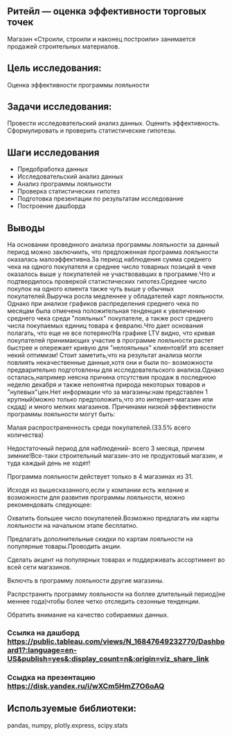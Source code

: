 ## Ритейл — оценка эффективности торговых точек
Магазин «Строили, строили и наконец построили» занимается продажей строительных материалов.

## Цель исследования:
Оценка эффективности программы лояльности
## Задачи исследования:
Провести исследовательский анализ данных.
Оценить эффективность.
Сформулировать и проверить статистические гипотезы.


## Шаги исследования 

* Предобработка данных
* Исследовательский анализ данных
* Анализ программы лояльности
* Проверка статистических гипотез
* Подготовка презентации по результатам исследование
* Построение дашборда

## Выводы
На основании проведнного анализа программы лояльности за данный период можно заключиить, что предложенная программа лояльности оказалась малоэффективна.За период наблюдения сумма среднего чека на одного покупателя и среднее число товарных позиций в чеке оказалось выше у покупателей не участвовавших в программе.Что и подтвердилось проверкой статистических гипотез.Среднее число покупок на одного клиента также чуть выше у обычных покупателей.Выручка росла медленнее у обладателей карт лояльности. Однако при анализе графиков распределения среднего чека по месяцам была отмечена положительная тенденция к увеличению среднего чека среди "лояльных" покупателе, а также рост среднего числа покупаемых единиц товара к февралю.Что дает основания полагать, что еще не все потеряно!На графике LTV видно, что кривая покупателей принимающих участие в программе лояльности растет быстрее и опережает кривую для "нелояльных" клиентов!И это вселяет некий оптимизм! Стоит заметить,что на результат анализа могли повлиять некачественные данные,хотя они и были по- возможности предварительно подготовлены для исследовательского анализа.Однако осталась,например неясна причина отсутствия продаж в последнюю неделю декабря и также непонятна природа некоторых товаров и "нулевых"цен.Нет информации что за магазины:нам представлен 1 крупный(можно только предположить,что это интернет-магазин или скдад) и много мелких магазинов. Причинами низкой эффективности программы лояльности могут быть:

Малая распространенность среди покупателей.(33.5% всего количества)

Недостаточный период для наблюдений- всего 3 месяца, причем зимние!Все-таки строительный магазин-это не продуктовый магазин, и туда каждый день не ходят!

Программа лояльности действует только в 4 магазинах из 31.

Исходя из вышесказанного,если у компании есть желание и возможности для развития программы лояльности, можно рекомендовать следующее:

Охватить большее число покупателей.Возможно предлагать им карты лояльности на начальном этапе бесплатно.

Предлагать дополнительные скидки по картам лояльности на популярные товары.Проводить акции.

Сделать акцент на популярных товарах и поддерживать ассортимент во всей сети магазинов.

Включть в программу лояльности другие магазины.

Распрстранить программу лояльности на боллее длительный период(не меннее года)чтобы более четко отследить сезонные тенденции.

Обратить внимание на качество собираемых данных.


### Ссылка на дашборд <https://public.tableau.com/views/N_16847649232770/Dashboard1?:language=en-US&publish=yes&:display_count=n&:origin=viz_share_link>

### Ссыдка на презентацию <https://disk.yandex.ru/i/wXCm5HmZ7O6oAQ>

## Используемые библиотеки:
pandas, numpy, plotly.express, scipy.stats
